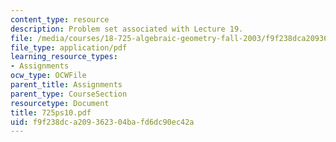```yaml
---
content_type: resource
description: Problem set associated with Lecture 19.
file: /media/courses/18-725-algebraic-geometry-fall-2003/f9f238dca209362304bafd6dc90ec42a_725ps10.pdf
file_type: application/pdf
learning_resource_types:
- Assignments
ocw_type: OCWFile
parent_title: Assignments
parent_type: CourseSection
resourcetype: Document
title: 725ps10.pdf
uid: f9f238dc-a209-3623-04ba-fd6dc90ec42a
---
```

